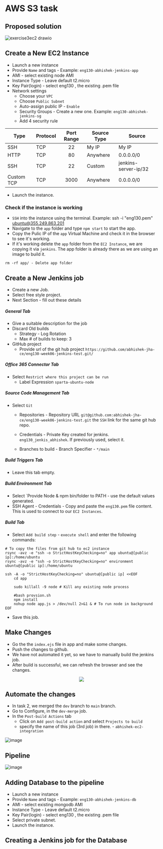# AWS S3 task

## Proposed solution

![exercise3ec2 drawio](https://user-images.githubusercontent.com/110366380/200810379-741429a8-218a-4e37-933b-6ca43abdffc3.png)

## Create a New EC2 Instance

- Launch a new instance
- Provide `Name` and tags - Example: `eng130-abhishek-jenkins-app`
- AMI - select existing node AMI
- Instance Type - Leave default t2.micro
- Key Pair(login) - select eng130 , the existing .pem file
- Network settings
  - Choose your `VPC`
  - Choose `Public Subnet`
  - Auto-assign public IP - `Enable`
  - Security Groups - Create a new one. Example: `eng130-abhishek-jenkins-sg`
  - Add 4 security rule

| Type       | Protocol | Port Range | Source Type | Source               |
| ---------- | -------- | :--------: | ----------- | -------------------- |
| SSH        | TCP      | 22         | My IP       | My IP                |
| HTTP       | TCP      | 80         | Anywhere    | 0.0.0.0/0            |
| SSH        | TCP      | 22         | Custom      | jenkins-server-ip/32 |
| Custom TCP | TCP      | 3000       | Anywhere    | 0.0.0.0/0
 
- Launch the instance.

### Check if the instance is working

- `SSH` into the instance using the terminal. Example: ssh -i "eng130.pem" ubuntu@355.249.863.201
- Navigate to the `app` folder and type `npm start` to start the app.
- Copy the Pulic IP of the `app` Virtual Machine and check it in the browser to see it's working.
- If it's working delete the `app` folder from the `EC2 Instance`, we are copying it via `jenkins`. The app folder is already there as we are using an image to build it.
```
rm -rf app/ - Delete app folder
```

## Create a New Jenkins job

- Create a new Job.
- Select free style project.
- Next Section - fill out these details

##### General Tab

- Give a suitable description for the job
- Discard Old builds
  - Strategy - Log Rotation  
  - Max # of builds to keep: 3
- GitHub project
  - Provide url of the git hub project `https://github.com/abhishek-jha-ce/eng130-week06-jenkins-test.git/`

##### Office 365 Connector Tab

- Select `Restrict where this project can be run`
  - Label Expression `sparta-ubuntu-node`

##### Source Code Management Tab

- Select `Git`
  - Repositories - Repository URL `git@github.com:abhishek-jha-ce/eng130-week06-jenkins-test.git` the `SSH` link for the same git hub repo.
  - Credentials - Private Key created for jenkins. `eng130_jenkis_abhishek`. If previously used, select it.

  - Branches to build - Branch Specifier - `*/main`

##### Build Triggers Tab

- Leave this tab empty.

##### Build Environment Tab

- Select `Provide Node & npm bin/folder to PATH - use the default values generated.
- SSH Agent - Credentials - Copy and paste the `eng130.pem` file content. This is used to connect to our `EC2 Instances`.

##### Build Tab

- Select `Add build step` - `execute shell` and enter the following commands:

```
# To copy the files from git hub to ec2 instance
rsync -avz -e "ssh -o StrictHostKeyChecking=no" app ubuntu@[public ip]:/home/ubuntu
rsync -avz -e "ssh -o StrictHostKeyChecking=no" environment ubuntu@[public ip]:/home/ubuntu

ssh -A -o "StrictHostKeyChecking=no" ubuntu@[public ip] <<EOF
    cd app
    
    sudo killall -9 node # Kill any existing node process
    
    #bash provsion.sh
    npm install
    nohup node app.js > /dev/null 2>&1 & # To run node in background
EOF
```
- Save this job.

## Make Changes 

- Go the the `index.ejs` file in app and make some changes.
- Push the changes to github.
- We have not automated it yet, so we have to manually build the jenkins job.
- After build is successful, we can refresh the browser and see the changes.

<p align="center">
  <img src="https://user-images.githubusercontent.com/110366380/200844825-7ca51c73-b273-4571-93d7-b88743edb196.png">
</p>
            
## Automate the changes

- In task 2, we merged the `dev` branch to `main` branch.
- Go to Configure, in the `dev-merge` job.
- In the `Post-build Actions` tab
  - Click on `Add post-build action` and select `Projects to build`
  - specify the name of this job (3rd job) in there. - `abhishek-ec2-integration`

![image](https://user-images.githubusercontent.com/110366380/200894748-e27601cc-a051-49c0-89df-bce78647cb78.png)

## Pipeline

![image](https://user-images.githubusercontent.com/110366380/201049666-38a05f5b-14eb-4f3f-beff-d1a7853907ab.png)

## Adding Database to the pipeline

- Launch a new instance
- Provide `Name` and tags - Example: `eng130-abhishek-jenkins-db`
- AMI - select existing mongodb AMI
- Instance Type - Leave default t2.micro
- Key Pair(login) - select eng130 , the existing .pem file
- Select private subnet.
- Launch the instance.

## Creating a Jenkins job for the Database


